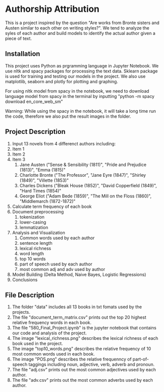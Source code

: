 # Authorship Attribution

This is a project inspired by the question "Are works from Bronte sisters and Austen similar to each other on writing styles?". We tend to analyze the syles of each author and build models to identify the actual author given a piece of text.

## Installation

This project uses Python as prgramming language in Jupyter Notebook. We use nltk and spacy packages for processing the text data. Sklearn package is used for training and testing our models in the project. We also use matplotlib, seaborn and plotly for plotting and graphing. 

For using nltk model from spacy in the notebook, we need to download language model from spacy in the terminal by inputting "python -m spacy download en_core_web_sm"

Warning: While using the spacy in the notebook, it will take a long time run the code, therefore we also put the result images in the folder.

## Project Description
1. Input 13 novels from 4 differenct authors including:
1. Item 1
1. Item 2
1. Item 3
   1. Jane Austen ("Sense & Sensibility (1811)", "Pride and Prejudice (1813)", "Emma (1815)"
   2. Charlotte Bronte ("The Professor", "Jane Eyre (1847)", "Shirley (1849)", "Villette (1853)"
   3. Charles Dickens ("Bleak House (1852)", "David Copperfield (1849)", "Hard Times (1854)"
   4. George Eliot ("Adam Bede (1859)", "The Mill on the Floss (1860)", "Middlemarch (1872-1872)"
2. Calculate term frequency of each book
3. Document preprocessing
   1. tokenization
   2. lower-casing 
   3. lemmatization
4. Analysis and Visualization 
   1. Common words used by each author
   2. sentence length
   3. lexical richness 
   4. word length
   5. top 10 words 
   6. part of speech used by each author
   7. most common adj and adv used by author
5. Model Building (Delta Method, Naive Bayes, Logistic Regressions)
6. Conclusions

## File Description

1. The folder "data" includes all 13 books in txt fomats used by the projects.
2. The file "document_term_matrix.csv" prints out the top 20 highest relative frequency words in each book.
3. The file "580_Final_Project.ipynb" is the jupyter notebook that contains our code and analysis of the project.
4. The image "lexical_richness.png" describes the lexical richness of each book used in the project.
5. The image "top10_words.png" describes the relative frequency of 10 most common words used in each book.
6. The image "POS.png" describes the relative frequenncy of part-of-speech taggings including noun, adjective, verb, adverb and pronoun.
7. The file "adj.csv" prints out the most common adjectives used by each author.
8. The file "adv.csv" prints out the most common adverbs used by each author.

